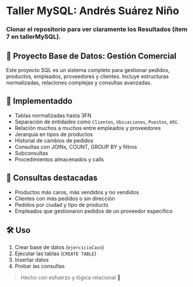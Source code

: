 # Taller MySQL: Andrés Suárez Niño

### Clonar el repositorio para ver claramente los Resultados (ítem 7 en tallerMySQL).

## 🚀 Proyecto Base de Datos: Gestión Comercial

Este proyecto SQL es un sistema completo para gestionar pedidos, productos, empleados, proveedores y clientes. Incluye estructuras normalizadas, relaciones complejas y consultas avanzadas.

## 🔧 Implementaddo

- Tablas normalizadas hasta 3FN
- Separación de entidades como `Clientes`, `Ubicaciones`, `Puestos`, etc.
- Relación muchos a muchos entre empleados y proveedores
- Jerarquía en tipos de productos
- Historial de cambios de pedidos
- Consultas con JOINs, COUNT, GROUP BY y filtros
- Subconsultas
- Procedimientos almacenados y calls

## 🧩 Consultas destacadas

- Productos más caros, más vendidos y no vendidos
- Clientes con más pedidos o sin dirección
- Pedidos por ciudad y tipo de producto
- Empleados que gestionaron pedidos de un proveedor específico

## 🛠️ Uso

1. Crear base de datos (`ejercicioCasn`)
2. Ejecutar las tablas (`CREATE TABLE`)
3. Insertar datos
4. Probar las consultas

> Hecho con esfuerzo y lógica relacional :muscle:
